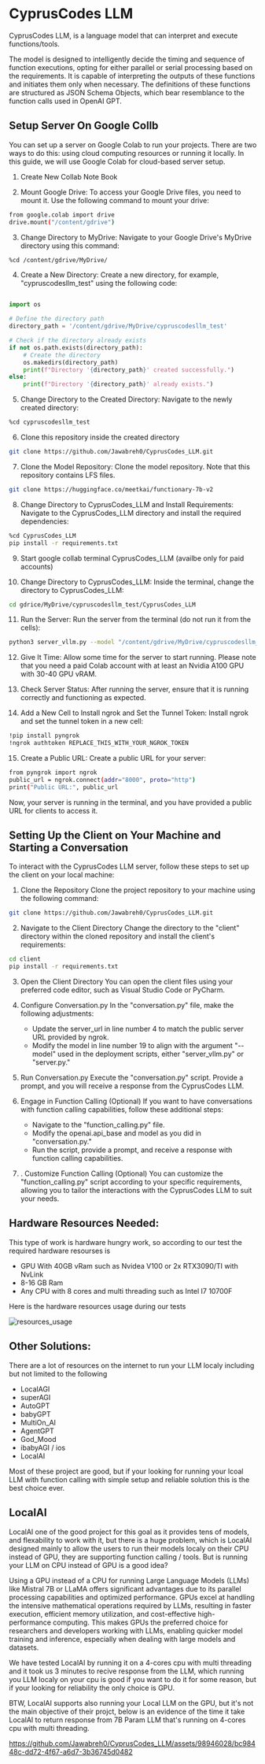 # CyprusCodes LLM

CyprusCodes LLM, is a language model that can interpret and execute functions/tools. 

The model is designed to intelligently decide the timing and sequence of function executions, opting for either parallel or serial processing based on the requirements. It is capable of interpreting the outputs of these functions and initiates them only when necessary. The definitions of these functions are structured as JSON Schema Objects, which bear resemblance to the function calls used in OpenAI GPT.

## Setup Server On Google Collb

You can set up a server on Google Colab to run your projects. There are two ways to do this: using cloud computing resources or running it locally. In this guide, we will use Google Colab for cloud-based server setup.

1. Create New Collab Note Book

2. Mount Google Drive: To access your Google Drive files, you need to mount it. Use the following command to mount your drive:
```bash
from google.colab import drive
drive.mount("/content/gdrive")
```

3. Change Directory to MyDrive: Navigate to your Google Drive's MyDrive directory using this command:
```bash
%cd /content/gdrive/MyDrive/
```
4. Create a New Directory: Create a new directory, for example, "cypruscodesllm_test" using the following code:
```python

import os

# Define the directory path
directory_path = '/content/gdrive/MyDrive/cypruscodesllm_test'

# Check if the directory already exists
if not os.path.exists(directory_path):
    # Create the directory
    os.makedirs(directory_path)
    print(f"Directory '{directory_path}' created successfully.")
else:
    print(f"Directory '{directory_path}' already exists.")
```
5. Change Directory to the Created Directory: Navigate to the newly created directory:
```bash
%cd cypruscodesllm_test
```

6. Clone this repository inside the created directory
```bash
git clone https://github.com/Jawabreh0/CyprusCodes_LLM.git
```

7. Clone the Model Repository: Clone the model repository. Note that this repository contains LFS files.
```bash
git clone https://huggingface.co/meetkai/functionary-7b-v2
```

8. Change Directory to CyprusCodes_LLM and Install Requirements: Navigate to the CyprusCodes_LLM directory and install the required dependencies:
```bash
%cd CyprusCodes_LLM
pip install -r requirements.txt
```

9. Start google collab terminal CyprusCodes_LLM (availbe only for paid accounts)

10. Change Directory to CyprusCodes_LLM: Inside the terminal, change the directory to CyprusCodes_LLM:
```bash
cd gdrice/MyDrive/cypruscodesllm_test/CyprusCodes_LLM
```

11. Run the Server: Run the server from the terminal (do not run it from the cells):
```bash
python3 server_vllm.py --model "/content/gdrive/MyDrive/cypruscodesllm_test/functionary-7b-v2" --host 0.0.0.0
```

12. Give It Time: Allow some time for the server to start running. Please note that you need a paid Colab account with at least an Nvidia A100 GPU with 30-40 GPU vRAM.

13. Check Server Status: After running the server, ensure that it is running correctly and functioning as expected.

14. Add a New Cell to Install ngrok and Set the Tunnel Token: Install ngrok and set the tunnel token in a new cell:
```bash
!pip install pyngrok
!ngrok authtoken REPLACE_THIS_WITH_YOUR_NGROK_TOKEN
```

15. Create a Public URL: Create a public URL for your server:
```bash
from pyngrok import ngrok
public_url = ngrok.connect(addr="8000", proto="http")
print("Public URL:", public_url
```

Now, your server is running in the terminal, and you have provided a public URL for clients to access it.


## Setting Up the Client on Your Machine and Starting a Conversation
To interact with the CyprusCodes LLM server, follow these steps to set up the client on your local machine:

1. Clone the Repository Clone the project repository to your machine using the following command:
```bash
git clone https://github.com/Jawabreh0/CyprusCodes_LLM.git
```

2. Navigate to the Client Directory Change the directory to the "client" directory within the cloned repository and install the client's requirements:
```bash
cd client
pip install -r requirements.txt
```

3. Open the Client Directory You can open the client files using your preferred code editor, such as Visual Studio Code or PyCharm.

4. Configure Conversation.py
In the "conversation.py" file, make the following adjustments:
    * Update the server_url in line number 4 to match the public server URL provided by ngrok.
    * Modify the model in line number 19 to align with the argument "--model" used in the deployment scripts, either "server_vllm.py" or "server.py."

6. Run Conversation.py Execute the "conversation.py" script. Provide a prompt, and you will receive a response from the CyprusCodes LLM.

7. Engage in Function Calling (Optional) If you want to have conversations with function calling capabilities, follow these additional steps:
    * Navigate to the "function_calling.py" file.
    * Modify the openai.api_base and model as you did in "conversation.py."
    * Run the script, provide a prompt, and receive a response with function calling capabilities.

8. . Customize Function Calling (Optional)
You can customize the "function_calling.py" script according to your specific requirements, allowing you to tailor the interactions with the CyprusCodes LLM to suit your needs.

## Hardware Resources Needed:
This type of work is hardware hungry work, so according to our test the required hardware resourses is 
* GPU With 40GB vRam such as Nvidea V100 or 2x RTX3090/TI with NvLink
* 8-16 GB Ram
* Any CPU with 8 cores and multi threading such as Intel I7 10700F

Here is the hardware resources usage during our tests 

![resources_usage](assets/resources_usage.png)

## Other Solutions:
There are a lot of resources on the internet to run your LLM localy including but not limited to the following
- LocalAGI
- superAGI
- AutoGPT
- babyGPT
- MultiOn_AI
- AgentGPT
- God_Mood
- ibabyAGI / ios
- LocalAI
  
Most of these project are good, but if your looking for running your lcoal LLM with function calling with simple setup and reliable solution this is the best choice ever.

## LocalAI
LocalAI one of the good project for this goal as it provides tens of models, and flexability to work with it, but there is a huge problem, which is LocalAI designed mainly to allow the users to run their models localy on their CPU instead of GPU, they are supporting function calling / tools. But is running your LLM on CPU instead of GPU is a good idea?

Using a GPU instead of a CPU for running Large Language Models (LLMs) like Mistral 7B or LLaMA offers significant advantages due to its parallel processing capabilities and optimized performance. GPUs excel at handling the intensive mathematical operations required by LLMs, resulting in faster execution, efficient memory utilization, and cost-effective high-performance computing. This makes GPUs the preferred choice for researchers and developers working with LLMs, enabling quicker model training and inference, especially when dealing with large models and datasets.

We have tested LocalAI by running it on a 4-cores cpu with multi threading and it took us 3 minutes to recive response from the LLM, which running you LLM localy on your cpu is good if you want to do it for some reason, but if your looking for reliability the only choice is GPU.

BTW, LocalAI supports also running your Local LLM on the GPU, but it's not the main objective of their projct, below is an evidence of the time it take LocalAI to return response from 7B Param LLM that's running on 4-cores cpu with multi threading.

https://github.com/Jawabreh0/CyprusCodes_LLM/assets/98946028/bc98448c-dd72-4f67-a6d7-3b36745d0482


